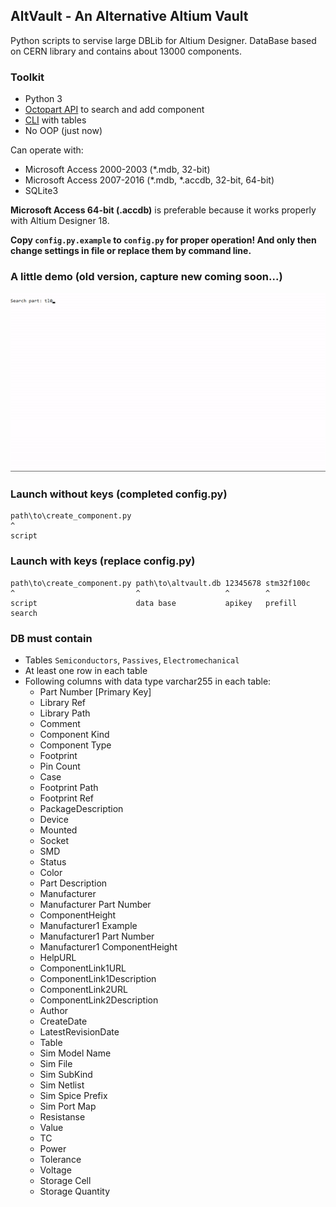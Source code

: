 ## AltVault - An Alternative Altium Vault

Python scripts to servise large DBLib for Altium Designer. DataBase based on
CERN library and contains about 13000 components.

### Toolkit
* Python 3
* [Octopart API](https://octopart.com/api/home) to search and add component
* [CLI](https://en.wikipedia.org/wiki/Command-line_interface "command-line interface") with tables
* No OOP (just now)

Can operate with:
* Microsoft Access 2000-2003 (*.mdb, 32-bit)
* Microsoft Access 2007-2016 (*.mdb, *.accdb, 32-bit, 64-bit)
* SQLite3

**Microsoft Access 64-bit (.accdb)** is preferable because it works properly
with Altium Designer 18.

**Copy `config.py.example` to `config.py` for proper operation! And only then
change settings in file or replace them by command line.**

### A little demo (old version, capture new coming soon...)

![A little demo](demo.gif?raw=true "demo.gif")

### Launch without keys (completed config.py)

```
path\to\create_component.py
^
script
```

### Launch with keys (replace config.py)

```
path\to\create_component.py path\to\altvault.db 12345678 stm32f100c
^                           ^                   ^        ^
script                      data base           apikey   prefill search
```

### DB must contain
* Tables `Semiconductors`, `Passives`, `Electromechanical`
* At least one row in each table
* Following columns with data type varchar255 in each table:
    * Part Number [Primary Key]
    * Library Ref
    * Library Path
    * Comment
    * Component Kind
    * Component Type
    * Footprint
    * Pin Count
    * Case
    * Footprint Path
    * Footprint Ref
    * PackageDescription
    * Device
    * Mounted
    * Socket
    * SMD
    * Status
    * Color
    * Part Description
    * Manufacturer
    * Manufacturer Part Number
    * ComponentHeight
    * Manufacturer1 Example
    * Manufacturer1 Part Number
    * Manufacturer1 ComponentHeight
    * HelpURL
    * ComponentLink1URL
    * ComponentLink1Description
    * ComponentLink2URL
    * ComponentLink2Description
    * Author
    * CreateDate
    * LatestRevisionDate
    * Table
    * Sim Model Name
    * Sim File
    * Sim SubKind
    * Sim Netlist
    * Sim Spice Prefix
    * Sim Port Map
    * Resistanse
    * Value
    * TC
    * Power
    * Tolerance
    * Voltage
    * Storage Cell
    * Storage Quantity

